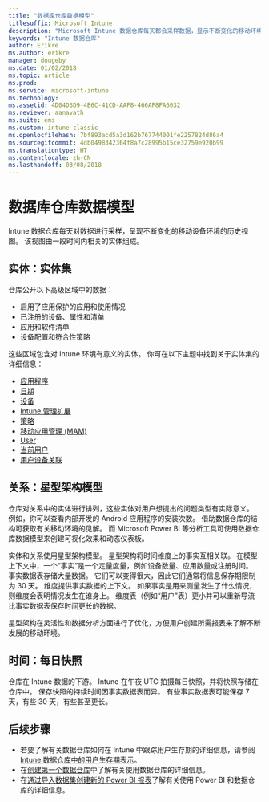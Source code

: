 ```yaml
---
title: "数据库仓库数据模型"
titlesuffix: Microsoft Intune
description: "Microsoft Intune 数据仓库每天都会采样数据，显示不断变化的移动环境的历史视图。"
keywords: "Intune 数据仓库"
author: Erikre
ms.author: erikre
manager: dougeby
ms.date: 01/02/2018
ms.topic: article
ms.prod: 
ms.service: microsoft-intune
ms.technology: 
ms.assetid: 4D04D3D9-4B6C-41CD-AAF8-466AF8FA6032
ms.reviewer: aanavath
ms.suite: ems
ms.custom: intune-classic
ms.openlocfilehash: 7bf893acd5a3d162b767744001fe2257824d86a4
ms.sourcegitcommit: 4db0498342364f8a7c28995b15ce32759e920b99
ms.translationtype: HT
ms.contentlocale: zh-CN
ms.lasthandoff: 03/08/2018
---
```

# <a name="data-warehouse-data-model"></a>数据库仓库数据模型

Intune 数据仓库每天对数据进行采样，呈现不断变化的移动设备环境的历史视图。 该视图由一段时间内相关的实体组成。

## <a name="entities-entity-sets"></a>实体：实体集

仓库公开以下高级区域中的数据：

  -  启用了应用保护的应用和使用情况
  -  已注册的设备、属性和清单
  -  应用和软件清单
  -  设备配置和符合性策略

这些区域包含对 Intune 环境有意义的实体。 你可在以下主题中找到关于实体集的详细信息：

  -  [应用程序](reports-ref-application.md)
  -  [日期](reports-ref-date.md)
  -  [设备](reports-ref-devices.md)
  -  [Intune 管理扩展](reports-ref-intunemanagementextension.md)
  -  [策略](reports-ref-policy.md)
  -  [移动应用管理 (MAM)](reports-ref-mobile-app-management.md)
  -  [User](reports-ref-user.md)
  -  [当前用户](reports-ref-current-user.md)
  -  [用户设备关联](reports-ref-user-device.md)

## <a name="relationships-star-schema-model"></a>关系：星型架构模型

仓库对关系中的实体进行排列，这些实体对用户想提出的问题类型有实际意义。 例如，你可以查看内部开发的 Android 应用程序的安装次数。 借助数据仓库的结构可获取有关移动环境的见解。 而 Microsoft Power BI 等分析工具可使用数据仓库数据模型来创建可视化效果和动态仪表板。

实体和关系使用星型架构模型。 星型架构将时间维度上的事实互相关联。 在模型上下文中，一个“事实”是一个定量度量，例如设备数量、应用数量或注册时间。 事实数据表存储大量数据。 它们可以变得很大，因此它们通常将信息保存期限制为 30 天。 维度提供事实数据的上下文。 如果事实是用来测量发生了什么情况，则维度会表明情况发生在谁身上。 维度表（例如“用户”表）更小并可以重新导流比事实数据表保存时间更长的数据。 

星型架构在灵活性和数据分析方面进行了优化，方便用户创建所需报表来了解不断发展的移动环境。

## <a name="time-daily-snapshots"></a>时间：每日快照

仓库在 Intune 数据的下游。 Intune 在午夜 UTC 拍摄每日快照，并将快照存储在仓库中。 保存快照的持续时间因事实数据表而异。 有些事实数据表可能保存 7 天，有些 30 天，有些甚至更长。

## <a name="next-steps"></a>后续步骤

 - 若要了解有关数据仓库如何在 Intune 中跟踪用户生存期的详细信息，请参阅 [Intune 数据仓库中的用户生存期表示](reports-ref-user-timeline.md)。
 - 在[创建第一个数据仓库](https://www.codeproject.com/Articles/652108/Create-First-Data-WareHouse)中了解有关使用数据仓库的详细信息。
 - 在[通过导入数据集创建新的 Power BI 报表](https://powerbi.microsoft.com/documentation/powerbi-service-create-a-new-report/)了解有关使用 Power BI 和数据仓库的详细信息。 
